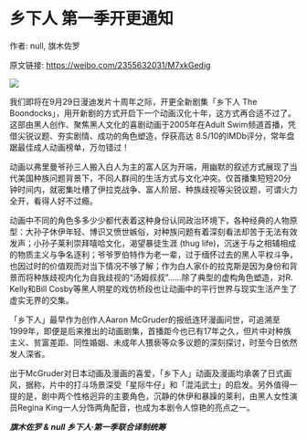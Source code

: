 # 乡下人 第一季开更通知

作者: null, 旗木佐罗

原文链接: https://weibo.com/2355632031/M7xkGedig

![](/image/乡下人%20第一季开更通知.webp)

我们即将在9月29日漫迪发片十周年之际，开更全新剧集「乡下人 The Boondocks」，用开新剧的方式开启下一个动画汉化十年，这方式再合适不过了。这部由黑人创作、聚焦黑人文化的喜剧动画于2005年在Adult Swim频道首播，凭借尖锐议题、夯实剧情、成功的角色塑造，俘获高达 8.5/10的IMDb评分，常年盘踞最佳成人动画榜单，万勿错过！

动画以弗里曼爷孙三人搬入白人为主的富人区为开端，用幽默的叙述方式展现了当代美国种族问题背景下，不同人群间的生活方式与文化冲突。仅首播集短短20分钟时间内，就密集吐槽了伊拉克战争、富人阶层、种族歧视等尖锐议题，可谓火力全开，看得人好不过瘾。

动画中不同的角色多多少少都代表着这种身份认同政治环境下，各种经典的人物原型：大孙子休伊年轻、博识又愤世嫉俗，对种族问题有着深刻看法却苦于无法有效发声；小孙子莱利崇拜嘻哈文化，渴望暴徒生涯 (thug life)，沉迷于与之相辅相成的物质主义与争名逐利；爷爷罗伯特作为老一辈，过于缅怀过去的黑人平权斗争，也因过时的价值观而对当下情况不够了解；作为白人家仆的拉克斯是因为身份和背景而将种族歧视内化为自我歧视的“汤姆叔叔”……除了典型的虚构角色塑造，对R. Kelly和Bill Cosby等黑人明星的戏仿桥段也让动画中的平行世界与现实生活产生了虚实无界的交集。

「乡下人」最早作为创作人Aaron McGruder的报纸连环漫画问世，可追溯至1999年，即便是后来推出的动画剧集，首播距今也已有17年之久，但片中对种族主义、贫富差距、同性婚姻、未成年人猥亵等众多议题的深刻探讨，时至今日依然发人深省。

出于McGruder对日本动画及漫画的喜爱，「乡下人」动画及漫画均承袭了日式画风，据称，片中的打斗场景深受「星际牛仔」和「混沌武士」的启发。另外值得一提的是，剧中两个性格迥异的主要角色，沉静的休伊和暴躁的莱利，由黑人女性演员Regina King一人分饰两角配音，也成为本剧令人惊艳的亮点之一。

***旗木佐罗 & null 乡下人·第一季联合译制统筹***